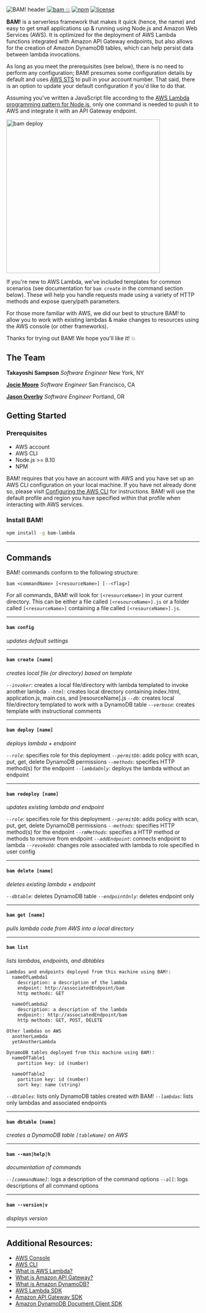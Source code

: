 ![BAM! header](https://i.imgur.com/LVkFZHW.png)
[![bam 💥](https://img.shields.io/badge/bam-💥-green.svg)](https://bam-lambda.com)
[![npm](https://img.shields.io/npm/v/bam-lambda.svg?maxAge=2592000?style=plastic)](https://www.npmjs.com/package/bam-lambda)
[![license](https://img.shields.io/npm/l/bam-lambda.svg)](https://www.npmjs.com/package/bam-lambda)

**BAM!** is a serverless framework that makes it quick (hence, the name) and easy to get small applications up & running using Node.js and Amazon Web Services (AWS). It is optimized for the deployment of AWS Lambda functions integrated with Amazon API Gateway endpoints, but also allows for the creation of Amazon DynamoDB tables, which can help persist data between lambda invocations.

As long as you meet the prerequisites (see below), there is no need to perform any configuration; BAM! presumes some configuration details by default and uses [AWS STS](https://docs.aws.amazon.com/STS/latest/APIReference/Welcome.html) to pull in your account number.  That said, there is an option to update your default configuration if you'd like to do that.

Assuming you've written a JavaScript file according to the [AWS Lambda programming pattern for Node.js](https://docs.aws.amazon.com/lambda/latest/dg/programming-model.html), only one command is needed to push it to AWS and integrate it with an API Gateway endpoint.

<img src="https://i.imgur.com/TjAC3Gg.gif" data-canonical-src="https://i.imgur.com/TjAC3Gg.gif" width="400" alt="bam deploy" />

If you're new to AWS Lambda, we've included templates for common scenarios (see documentation for `bam create` in the command section below). These will help you handle requests made using a variety of HTTP methods and expose query/path parameters.

For those more familiar with AWS, we did our best to structure BAM! to allow you to work with existing lambdas & make changes to resources using the AWS console (or other frameworks).

Thanks for trying out BAM!  We hope you'll like it! 💥

## The Team
**Takayoshi Sampson** *Software Engineer* New York, NY

**[Jocie Moore](http://www.jociemoore.com)** *Software Engineer* San Francisco, CA

**[Jason Overby](http://www.jasonoverby.com)** *Software Engineer* Portland, OR

## Getting Started

### Prerequisites
* AWS account
* AWS CLI
* Node.js >= 8.10
* NPM

BAM! requires that you have an account with AWS and you have set up an AWS CLI configuration on your local machine.  If you have not already done so, please visit [Configuring the AWS CLI](https://docs.aws.amazon.com/cli/latest/userguide/cli-chap-configure.html) for instructions.  BAM! will use the default profile and region you have specified within that profile when interacting with AWS services.


### Install BAM!
``` bash
npm install -g bam-lambda
```
---

## Commands

BAM! commands conform to the following structure:
```
bam <commandName> [<resourceName>] [--<flag>]
```

For all commands, BAM! will look for `[<resourceName>]` in your current directory.  This can be either a file called `[<resourceName>].js` or a folder called `[<resourceName>]` containing a file called `[<resourceName>].js`.

---

#### `bam config`
*updates default settings*

---

#### `bam create [name]`
*creates local file (or directory) based on template*

*`--invoker`*: creates a local file/directory with lambda templated to invoke another lambda
*`--html`*: creates local directory containing index.html, application.js, main.css, and [resourceName].js
*`--db`*: creates local file/directory templated to work with a DynamoDB table
*`--verbose`*: creates template with instructional comments

---

#### `bam deploy [name]`
*deploys lambda + endpoint*

*`--role`*: specifies role for this deployment
*`--permitDb`*: adds policy with scan, put, get, delete DynamoDB permissions
*`--methods`*: specifies HTTP method(s) for the endpoint
*`--lambdaOnly`*: deploys the lambda without an endpoint

---

#### `bam redeploy [name]`
*updates existing lambda and endpoint*

*`--role`*: specifies role for this deployment
*`--permitDb`*: adds policy with scan, put, get, delete DynamoDB permissions
*`--methods`*: specifies HTTP method(s) for the endpoint
*`--rmMethods`*: specifies a HTTP method or methods to remove from endpoint
*`--addEndpoint`*: connects endpoint to lambda
*`--revokeDb`*: changes role associated with lambda to role specified in user config

---

#### `bam delete [name]`
*deletes existing lambda + endpoint*

*`--dbtable`*: deletes DynamoDB table
*`--endpointOnly`*: deletes endpoint only

---

#### `bam get [name]`
  *pulls lambda code from AWS into a local directory*

---

#### `bam list`
*lists lambdas, endpoints, and dbtables*

```
Lambdas and endpoints deployed from this machine using BAM!:
  nameOfLambda1
    description: a description of the lambda
    endpoint: http://associatedEndpoint/bam
    http methods: GET

  nameOfLambda2
    description: a description of the lambda
    endpoint:: http://associatedEndpoint/bam
    http methods: GET, POST, DELETE
    
Other lambdas on AWS
  anotherLambda
  yetAnotherLambda
  
DynamoDB tables deployed from this machine using BAM!:
  nameOfTable1
    partition key: id (number)

  nameOfTable2
    partition key: id (number)
    sort key: name (string)
```

*`--dbtables`*: lists only DynamoDB tables created with BAM!
*`--lambdas`*: lists only lambdas and associated endpoints

---

#### `bam dbtable [name]`
*creates a DynamoDB table `[tableName]` on AWS*

---

#### `bam --man|help|h`
*documentation of commands*

*`--[commandName]`*: logs a description of the command options
*`--all`*: logs descriptions of all command options

---

#### `bam --version|v`
*displays version*

---------------

## Additional Resources:
* [AWS Console](https://aws.amazon.com/console/)
* [AWS CLI](https://aws.amazon.com/cli/)
* [What is AWS Lambda?](https://docs.aws.amazon.com/lambda/latest/dg/welcome.html)
* [What is Amazon API Gateway?](https://docs.aws.amazon.com/apigateway/latest/developerguide/welcome.html)
* [What is Amazon DynamoDB?](https://docs.aws.amazon.com/amazondynamodb/latest/developerguide/Introduction.html)
* [AWS Lambda SDK](https://docs.aws.amazon.com/AWSJavaScriptSDK/latest/AWS/Lambda.html)
* [Amazon API Gateway SDK](https://docs.aws.amazon.com/AWSJavaScriptSDK/latest/AWS/APIGateway.html)
* [Amazon DynamoDB Document Client SDK](https://docs.aws.amazon.com/AWSJavaScriptSDK/latest/AWS/DynamoDB/DocumentClient.html)

